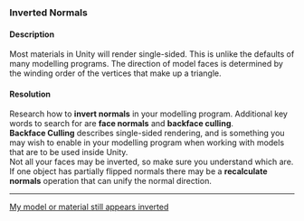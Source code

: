 ### Inverted Normals

#### Description
Most materials in Unity will render single-sided. This is unlike the defaults of many modelling programs.
The direction of model faces is determined by the winding order of the vertices that make up a triangle.

#### Resolution
Research how to **invert normals** in your modelling program. Additional key words to search for are **face normals** and **backface culling**.  
**Backface Culling** describes single-sided rendering, and is something you may wish to enable in your modelling program when working with models that are to be used inside Unity.  
Not all your faces may be inverted, so make sure you understand which are. If one object has partially flipped normals there may be a **recalculate normals** operation that can unify the normal direction.  

---

[My model or material still appears inverted](../Materials/Rendering%20Issues/Transparent%20Materials.md)